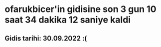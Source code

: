 # ofarukbicer'in gidisine son 3 gun 10 saat 34 dakika 12 saniye kaldi

## Gidis tarihi: 30.09.2022 :(